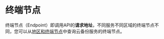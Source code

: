 # 终端节点<a name="cbr_04_0004"></a>

终端节点（Endpoint）即调用API的**请求地址**，不同服务不同区域的终端节点不同，您可以从[地区和终端节点](https://developer.huaweicloud.com/endpoint?CBR)中查询云备份服务的终端节点。

